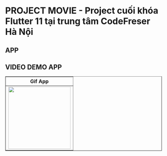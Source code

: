 # PROJECT MOVIE - Project cuối khóa Flutter 11 tại trung tâm CodeFreser Hà Nội

## APP

## VIDEO DEMO APP


<table border>
    <tr>
        <th style="text-align:center">Gif App </th>
    </tr>
    <tr>
        <td><img src="./screenshot/tuaannn.gif" alt="" width="200"></td>
    </tr>
</table>


